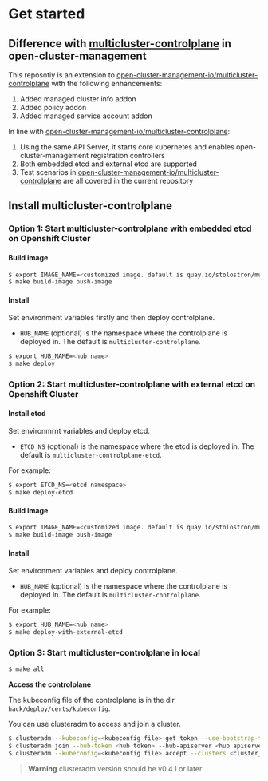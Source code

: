 # Get started

## Difference with [multicluster-controlplane](https://github.com/open-cluster-management-io/multicluster-controlplane) in open-cluster-management

This reposotiy is an extension to [open-cluster-management-io/multicluster-controlplane](https://github.com/open-cluster-management-io/multicluster-controlplane) with the following enhancements:
1. Added managed cluster info addon
2. Added policy addon
3. Added managed service account addon

In line with [open-cluster-management-io/multicluster-controlplane](https://github.com/open-cluster-management-io/multicluster-controlplane):
1. Using the same API Server, it starts core kubernetes and enables open-cluster-management registration controllers
2. Both embedded etcd and external etcd are supported
3. Test scenarios in [open-cluster-management-io/multicluster-controlplane](https://github.com/open-cluster-management-io/multicluster-controlplane) are all covered in the current repository

## Install multicluster-controlplane

### Option 1: Start multicluster-controlplane with embedded etcd on Openshift Cluster
#### Build image

```bash
$ export IMAGE_NAME=<customized image. default is quay.io/stolostron/multicluster-controlplane:latest>
$ make build-image push-image
```

#### Install 
Set environment variables firstly and then deploy controlplane.
* `HUB_NAME` (optional) is the namespace where the controlplane is deployed in. The default is `multicluster-controlplane`.
```bash
$ export HUB_NAME=<hub name>
$ make deploy
```

### Option 2: Start multicluster-controlplane with external etcd on Openshift Cluster 

#### Install etcd
Set environmrnt variables and deploy etcd.
* `ETCD_NS` (optional) is the namespace where the etcd is deployed in. The default is `multicluster-controlplane-etcd`.

For example:
```bash
$ export ETCD_NS=<etcd namespace>
$ make deploy-etcd
```

#### Build image
```bash
$ export IMAGE_NAME=<customized image. default is quay.io/stolostron/multicluster-controlplane:latest>
$ make build-image push-image
```

#### Install 
Set environment variables and deploy controlplane.
* `HUB_NAME` (optional) is the namespace where the controlplane is deployed in. The default is `multicluster-controlplane`.

For example: 
```bash
$ export HUB_NAME=<hub name>
$ make deploy-with-external-etcd
```

### Option 3: Start multicluster-controlplane in local

```bash
$ make all
```
<b>Access the controlplane</b>

The kubeconfig file of the controlplane is in the dir `hack/deploy/certs/kubeconfig`.

You can use clusteradm to access and join a cluster.
```bash
$ clusteradm --kubeconfig=<kubeconfig file> get token --use-bootstrap-token
$ clusteradm join --hub-token <hub token> --hub-apiserver <hub apiserver> --cluster-name <cluster_name>
$ clusteradm --kubeconfig=<kubeconfig file> accept --clusters <cluster_name>
```

> **Warning**
> clusteradm version should be v0.4.1 or later